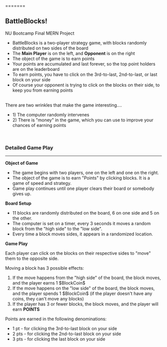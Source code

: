 =======
<h2>BattleBlocks!</h2>
NU Bootcamp Final MERN Project
<br>
<ul>
  <li>BattleBlocks is a two-player strategy game, with blocks randomly distributed on two sides of the board</li>
  <li>The <strong>Main Player</strong> is on the left, and <strong>Opponent</strong> is on the right</li>
  <li>The object of the game is to earn points</li>
  <li>Your points are accumulated and last forever, so the top point holders are on the leaderboard</li>
  <li>To earn points, you have to click on the 3rd-to-last, 2nd-to-last, or last block on your side</li>
  <li>Of course your opponent is trying to click on the blocks on their side, to keep you from earning points</li>
</ul>
<br>
There are two wrinkles that make the game interesting....
<ul>
  <li>1) The computer randomly intervenes 
  <li>2) There is "money" in the game, which you can use to improve your chances of earning points
</ul>
<br>
<h3>Detailed Game Play</h3>
<hr>
<strong>Object of Game</strong>

<ul>
  <li>The game begins with two players, one on the left and one on the right.</li>
  <li>The object of the game is to earn "Points" by clicking blocks. It is a game of speed and strategy.</li>
  <li>Game play continues until one player clears their board or somebody gives up.</li>
</ul>

<strong>Board Setup</strong>

<ul>
  <li>11 blocks are randomly distributed on the board, 6 on one side and 5 on the other.</li>
  <li>The computer is set on a timer, every 3 seconds it moves a random block from the "high side" to the "low side".</li>
  <li>Every time a block moves sides, it appears in a randomized location.</li>
</ul>

<strong>Game Play</strong>

Each player can click on the blocks on their respective sides to "move" them to the opposite side.

Moving a block has 3 possible effects:
<ol>
  <li>If the move happens from the "high side" of the board, the block moves, and the player earns 1 $BlockCoin$ </li>
  <li>If the move happens on the "low side" of the board, the block moves, and the player spends 1 $BlockCoin$ (if the player doesn't have any coins, they can't move any blocks) </li>
  <li>If the player has 3 or fewer blocks, the block moves, and the player will earn <strong>POINTS</strong></li>
</ol>

Points are earned in the following denominations:
<ul>
  <li>1 pt - for clicking the 3rd-to-last block on your side</li>
  <li>2 pts - for clicking the 2nd-to-last block on your side</li>
  <li>3 pts - for clicking the last block on your side</li>
</ul>
